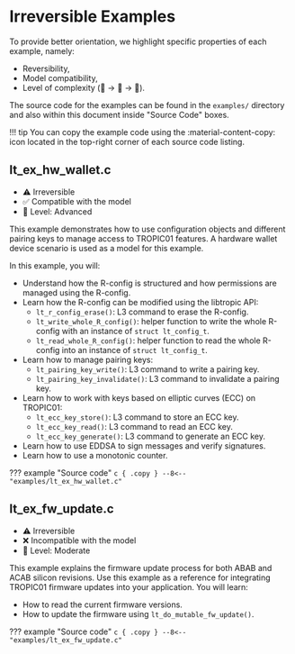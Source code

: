 # Irreversible Examples

To provide better orientation, we highlight specific properties of each example, namely:

- Reversibility,
- Model compatibility,
- Level of complexity (🐣 -> 🐤 -> 🐓).

The source code for the examples can be found in the `examples/` directory and also within this document inside "Source Code" boxes.

!!! tip
    You can copy the example code using the :material-content-copy: icon located in the top-right corner of each source code listing.

## lt_ex_hw_wallet.c
- ⚠️ Irreversible
- ✅ Compatible with the model
- 🐓 Level: Advanced

This example demonstrates how to use configuration objects and different pairing keys to manage access to TROPIC01 features. A hardware wallet device scenario is used as a model for this example.

In this example, you will:

- Understand how the R-config is structured and how permissions are managed using the R-config.
- Learn how the R-config can be modified using the libtropic API:
    - `lt_r_config_erase()`: L3 command to erase the R-config.
    - `lt_write_whole_R_config()`: helper function to write the whole R-config with an instance of `struct lt_config_t`.
    - `lt_read_whole_R_config()`: helper function to read the whole R-config into an instance of `struct lt_config_t`.
- Learn how to manage pairing keys:
    - `lt_pairing_key_write()`: L3 command to write a pairing key.
    - `lt_pairing_key_invalidate()`: L3 command to invalidate a pairing key.
- Learn how to work with keys based on elliptic curves (ECC) on TROPIC01:
    - `lt_ecc_key_store()`: L3 command to store an ECC key.
    - `lt_ecc_key_read()`: L3 command to read an ECC key.
    - `lt_ecc_key_generate()`: L3 command to generate an ECC key.
- Learn how to use EDDSA to sign messages and verify signatures.
- Learn how to use a monotonic counter.

??? example "Source code"
    ```c { .copy }
    --8<-- "examples/lt_ex_hw_wallet.c"
    ```

## lt_ex_fw_update.c
- ⚠️ Irreversible
- ❌ Incompatible with the model
- 🐤 Level: Moderate

This example explains the firmware update process for both ABAB and ACAB silicon revisions. Use this example as a reference for integrating TROPIC01 firmware updates into your application. You will learn:

- How to read the current firmware versions.
- How to update the firmware using `lt_do_mutable_fw_update()`.

??? example "Source code"
    ```c { .copy }
    --8<-- "examples/lt_ex_fw_update.c"
    ```